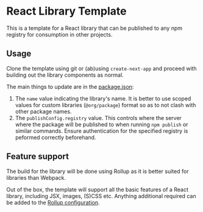 # React Library Template

This is a template for a React library that can be published to any npm registry for consumption in other projects.

## Usage

Clone the template using git or (ab)using `create-next-app` and proceed with building out the library components as normal.

The main things to update are in the [package.json](./package.json):

1. The `name` value indicating the library's name. It is better to use scoped values for custom libraries (`@org/package`) format so as to not clash with other package names.
2. The `publishConfig.registry` value. This controls where the server where the package will be published to when running
`npm publish` or similar commands. Ensure authentication for the specified registry is peformed correctly beforehand.

## Feature support

The build for the library will be done using Rollup as it is better suited for libraries than Webpack.

Out of the box, the template will support all the basic features of a React library, including JSX, images, (S)CSS etc. Anything additional required can be
added to the [Rollup configuration](./rollup.config.js).
